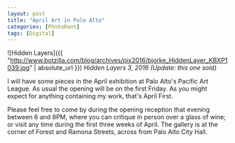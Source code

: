 ```yaml
---
layout: post
title: "April Art in Palo Alto"
categories: [PhotoRant]
tags: [Digital]
---
```

![Hidden Layers]({{ "http://www.botzilla.com/blog/archives/pix2016/bjorke_HiddenLayer_KBXP1039.jpg" | absolute_url }})
<i>Hidden Layers 3, 2016</i>
<i>(Update: this one sold)</i>

I will have some pieces in the April exhibition at Palo Alto's Pacific Art League. As usual the opening will be on the first Friday. As you might expect for anything containing my work, that's April First.

Please feel free to come by during the opening reception that evening between 6 and 8PM, where you can critique in person over a glass of wine; or visit any time during the first three weeks of April. The gallery is at the corner of Forest and Ramona Streets, across from Palo Alto City Hall.

